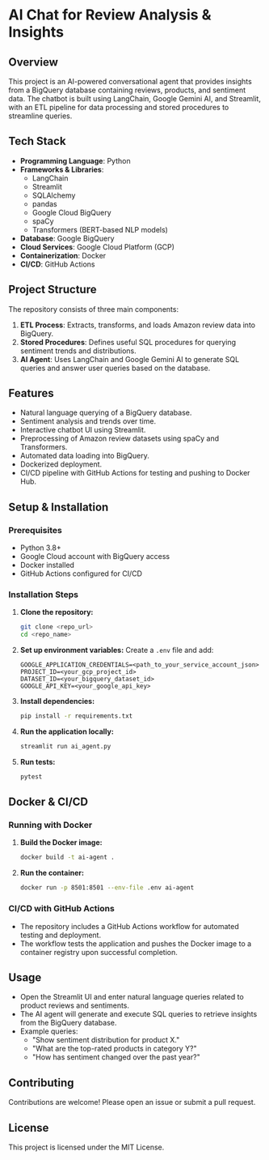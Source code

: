 # AI Chat for Review Analysis & Insights

## Overview
This project is an AI-powered conversational agent that provides insights from a BigQuery database containing reviews, products, and sentiment data. The chatbot is built using LangChain, Google Gemini AI, and Streamlit, with an ETL pipeline for data processing and stored procedures to streamline queries.

## Tech Stack
- **Programming Language**: Python
- **Frameworks & Libraries**:
  - LangChain
  - Streamlit
  - SQLAlchemy
  - pandas
  - Google Cloud BigQuery
  - spaCy
  - Transformers (BERT-based NLP models)
- **Database**: Google BigQuery
- **Cloud Services**: Google Cloud Platform (GCP)
- **Containerization**: Docker
- **CI/CD**: GitHub Actions

## Project Structure
The repository consists of three main components:
1. **ETL Process**: Extracts, transforms, and loads Amazon review data into BigQuery.
2. **Stored Procedures**: Defines useful SQL procedures for querying sentiment trends and distributions.
3. **AI Agent**: Uses LangChain and Google Gemini AI to generate SQL queries and answer user queries based on the database.

## Features
- Natural language querying of a BigQuery database.
- Sentiment analysis and trends over time.
- Interactive chatbot UI using Streamlit.
- Preprocessing of Amazon review datasets using spaCy and Transformers.
- Automated data loading into BigQuery.
- Dockerized deployment.
- CI/CD pipeline with GitHub Actions for testing and pushing to Docker Hub.

## Setup & Installation
### Prerequisites
- Python 3.8+
- Google Cloud account with BigQuery access
- Docker installed
- GitHub Actions configured for CI/CD

### Installation Steps
1. **Clone the repository:**
   ```sh
   git clone <repo_url>
   cd <repo_name>
   ```
2. **Set up environment variables:**
   Create a `.env` file and add:
   ```env
   GOOGLE_APPLICATION_CREDENTIALS=<path_to_your_service_account_json>
   PROJECT_ID=<your_gcp_project_id>
   DATASET_ID=<your_bigquery_dataset_id>
   GOOGLE_API_KEY=<your_google_api_key>
   ```
3. **Install dependencies:**
   ```sh
   pip install -r requirements.txt
   ```
4. **Run the application locally:**
   ```sh
   streamlit run ai_agent.py
   ```
5. **Run tests:**
   ```sh
   pytest
   ```

## Docker & CI/CD
### Running with Docker
1. **Build the Docker image:**
   ```sh
   docker build -t ai-agent .
   ```
2. **Run the container:**
   ```sh
   docker run -p 8501:8501 --env-file .env ai-agent
   ```

### CI/CD with GitHub Actions
- The repository includes a GitHub Actions workflow for automated testing and deployment.
- The workflow tests the application and pushes the Docker image to a container registry upon successful completion.

## Usage
- Open the Streamlit UI and enter natural language queries related to product reviews and sentiments.
- The AI agent will generate and execute SQL queries to retrieve insights from the BigQuery database.
- Example queries:
  - "Show sentiment distribution for product X."
  - "What are the top-rated products in category Y?"
  - "How has sentiment changed over the past year?"

## Contributing
Contributions are welcome! Please open an issue or submit a pull request.

## License
This project is licensed under the MIT License.
